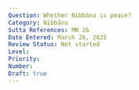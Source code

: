 ```yaml
---
Question: Whether Nibbāna is peace?
Category: Nibbāna
Sutta References: MN 26
Date Entered: March 26, 2025
Review Status: Not started
Level: 
Priority: 
Number: 
Draft: true
---
```

